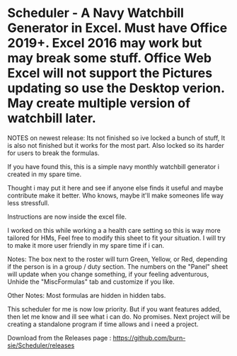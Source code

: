 # Scheduler - A Navy Watchbill Generator in Excel. Must have Office 2019+. Excel 2016 may work but may break some stuff. Office Web Excel will not support the Pictures updating so use the Desktop verion. May create multiple version of watchbill later.

NOTES on newest release: Its not finished so ive locked a bunch of stuff, It is also not finished but it works for the most part. Also locked so its harder for users to break the formulas.

If you have found this, this is a simple navy monthly watchbill generator i created in my spare time.

Thought i may put it here and see if anyone else finds it useful and maybe contribute make it better. Who knows, maybe it'll make someones life way less stressfull.

Instructions are now inside the excel file.

I worked on this while working a a health care setting so this is way more tailored for HMs, Feel free to modify this sheet to fit your situation.
I will try to make it more user friendly in my spare time if i can.


Notes: The box next to the roster will turn Green, Yellow, or Red, depending if the person is in a group / duty section.
       The numbers on the "Panel" sheet will update when you change something, if your feeling adventurous, Unhide the "MiscFormulas" tab and customize if you like.

Other Notes: Most formulas are hidden in hidden tabs.

This scheduler for me is now low priority. But if you want features added, then let me know and ill see what i can do. No promises.
Next project will be creating a standalone program if time allows and i need a project.


Download from the Releases page : https://github.com/burn-sie/Scheduler/releases
